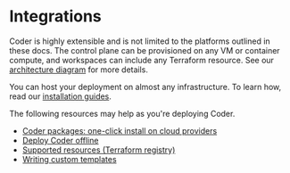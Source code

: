 # Integrations

Coder is highly extensible and is not limited to the platforms outlined in these
docs. The control plane can be provisioned on any VM or container compute, and
workspaces can include any Terraform resource. See our
[architecture diagram](../infrastructure/architecture.md) for more details.

You can host your deployment on almost any infrastructure. To learn how, read
our [installation guides](../../install/index.md).

<children></children>

The following resources may help as you're deploying Coder.

- [Coder packages: one-click install on cloud providers](https://github.com/coder/packages)
- [Deploy Coder offline](../../install/offline.md)
- [Supported resources (Terraform registry)](https://registry.terraform.io)
- [Writing custom templates](../templates/index.md)
